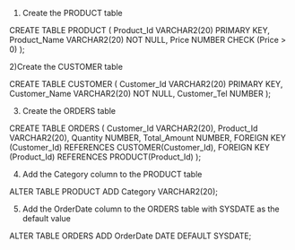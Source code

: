 1) Create the PRODUCT table
   
CREATE TABLE PRODUCT (
    Product_Id VARCHAR2(20) PRIMARY KEY,
    Product_Name VARCHAR2(20) NOT NULL,
    Price NUMBER CHECK (Price > 0)
);


2)Create the CUSTOMER table

CREATE TABLE CUSTOMER (
    Customer_Id VARCHAR2(20) PRIMARY KEY,
    Customer_Name VARCHAR2(20) NOT NULL,
    Customer_Tel NUMBER
);


3) Create the ORDERS table
   
CREATE TABLE ORDERS (
    Customer_Id VARCHAR2(20),
    Product_Id VARCHAR2(20),
    Quantity NUMBER,
    Total_Amount NUMBER,
    FOREIGN KEY (Customer_Id) REFERENCES CUSTOMER(Customer_Id),
    FOREIGN KEY (Product_Id) REFERENCES PRODUCT(Product_Id)
);


4) Add the Category column to the PRODUCT table
   
ALTER TABLE PRODUCT
ADD Category VARCHAR2(20);


5) Add the OrderDate column to the ORDERS table with SYSDATE as the default value

   
ALTER TABLE ORDERS
ADD OrderDate DATE DEFAULT SYSDATE;
